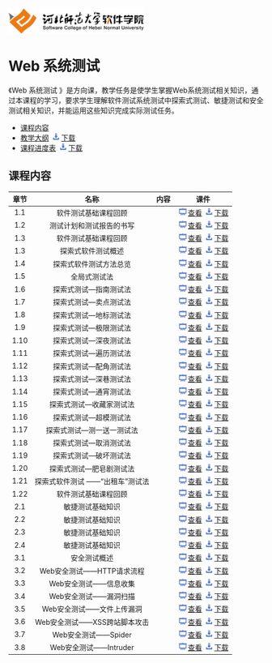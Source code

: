 <img src="./image/logo.png" height="50" /> 

# Web 系统测试 


《Web 系统测试 》是方向课，教学任务是使学生掌握Web系统测试相关知识，通过本课程的学习，要求学生理解软件测试系统测试中探索式测试、敏捷测试和安全测试相关知识，并能运用这些知识完成实际测试任务。

- [课程内容](#课程内容)
- [教学大纲](./materials/outline.pdf)   [<img src="./image/download.png" height="15" />下载](./materials/outline.docx)
- [课程进度表](./materials/schedule.pdf)   [<img src="./image/download.png" height="15" />下载](./materials/schedule.doc)

## 课程内容

| 章节 | 名称 | 内容 | 课件 |
|:---:|:---:|:---:|:---:|
| 1.1 | 软件测试基础课程回顾 || [<img src="./image/presentation.png" height="15" />查看](./materials/pdf/ch01-1.pdf) [<img src="./image/download.png" height="15" />下载](./materials/slides/ch01-1.pptx) |
| 1.2 | 测试计划和测试报告的书写 || [<img src="./image/presentation.png" height="15" />查看](./materials/pdf/ch01-2.pdf) [<img src="./image/download.png" height="15" />下载](./materials/slides/ch01-2.pptx) |
| 1.3 | 软件测试基础课程回顾 || [<img src="./image/presentation.png" height="15" />查看](./materials/pdf/ch01-3.pdf) [<img src="./image/download.png" height="15" />下载](./materials/slides/ch01-3.pptx) |
| 1.3 | 探索式软件测试概述 || [<img src="./image/presentation.png" height="15" />查看](./materials/pdf/ch01-4.pdf) [<img src="./image/download.png" height="15" />下载](./materials/slides/ch01-4.pptx) |
| 1.4 | 探索式软件测试方法总览 || [<img src="./image/presentation.png" height="15" />查看](./materials/pdf/ch01-5.pdf) [<img src="./image/download.png" height="15" />下载](./materials/slides/ch01-5.pptx) |
| 1.5 | 全局式测试法|| [<img src="./image/presentation.png" height="15" />查看](./materials/pdf/ch01-6.pdf) [<img src="./image/download.png" height="15" />下载](./materials/slides/ch01-6.pptx) |
| 1.6 | 探索式测试—指南测试法 || [<img src="./image/presentation.png" height="15" />查看](./materials/pdf/ch01-7.pdf) [<img src="./image/download.png" height="15" />下载](./materials/slides/ch01-7.pptx) |
| 1.7 | 探索式测试—卖点测试法|| [<img src="./image/presentation.png" height="15" />查看](./materials/pdf/ch01-8.pdf) [<img src="./image/download.png" height="15" />下载](./materials/slides/ch01-8.pptx) |
| 1.8 | 探索式测试—地标测试法 || [<img src="./image/presentation.png" height="15" />查看](./materials/pdf/ch01-9.pdf) [<img src="./image/download.png" height="15" />下载](./materials/slides/ch01-9.pptx) |
| 1.9 | 探索式测试—极限测试法 || [<img src="./image/presentation.png" height="15" />查看](./materials/pdf/ch01-10.pdf) [<img src="./image/download.png" height="15" />下载](./materials/slides/ch01-10.pptx) |
| 1.10 | 探索式测试—深夜测试法 || [<img src="./image/presentation.png" height="15" />查看](./materials/pdf/ch01-11.pdf) [<img src="./image/download.png" height="15" />下载](./materials/slides/ch01-11.pptx) |
| 1.11 | 探索式测试—遍历测试法 || [<img src="./image/presentation.png" height="15" />查看](./materials/pdf/ch01-12.pdf) [<img src="./image/download.png" height="15" />下载](./materials/slides/ch01-12.pptx) |
| 1.12 | 探索式测试—配角测试法 || [<img src="./image/presentation.png" height="15" />查看](./materials/pdf/ch01-13.pdf) [<img src="./image/download.png" height="15" />下载](./materials/slides/ch01-13.pptx) |
| 1.13 | 探索式测试—深巷测试法 || [<img src="./image/presentation.png" height="15" />查看](./materials/pdf/ch01-14.pdf) [<img src="./image/download.png" height="15" />下载](./materials/slides/ch01-14.pptx) |
| 1.14 | 探索式测试—通宵测试法 || [<img src="./image/presentation.png" height="15" />查看](./materials/pdf/ch01-15.pdf) [<img src="./image/download.png" height="15" />下载](./materials/slides/ch01-15.pptx) |
| 1.15 | 探索式测试—收藏家测试法 || [<img src="./image/presentation.png" height="15" />查看](./materials/pdf/ch01-16.pdf) [<img src="./image/download.png" height="15" />下载](./materials/slides/ch01-16.pptx) |
| 1.16 | 探索式测试—超模测试法 || [<img src="./image/presentation.png" height="15" />查看](./materials/pdf/ch01-17.pdf) [<img src="./image/download.png" height="15" />下载](./materials/slides/ch01-17.pptx) |
| 1.17 | 探索式测试—测一送一测试法 || [<img src="./image/presentation.png" height="15" />查看](./materials/pdf/ch01-18.pdf) [<img src="./image/download.png" height="15" />下载](./materials/slides/ch01-18.pptx) |
| 1.18 | 探索式测试—取消测试法 || [<img src="./image/presentation.png" height="15" />查看](./materials/pdf/ch01-19.pdf) [<img src="./image/download.png" height="15" />下载](./materials/slides/ch01-19.pptx) |
| 1.19 | 探索式测试—破坏测试法 || [<img src="./image/presentation.png" height="15" />查看](./materials/pdf/ch01-20.pdf) [<img src="./image/download.png" height="15" />下载](./materials/slides/ch01-20.pptx) |
| 1.20 | 探索式测试—肥皂剧测试法 || [<img src="./image/presentation.png" height="15" />查看](./materials/pdf/ch01-21.pdf) [<img src="./image/download.png" height="15" />下载](./materials/slides/ch01-21.pptx) |
| 1.21 | 探索式软件测试 ——“出租车”测试法 || [<img src="./image/presentation.png" height="15" />查看](./materials/pdf/ch01-22.pdf) [<img src="./image/download.png" height="15" />下载](./materials/slides/ch01-22.pptx) |
| 1.22 | 软件测试基础课程回顾 || [<img src="./image/presentation.png" height="15" />查看](./materials/pdf/ch01-23.pdf) [<img src="./image/download.png" height="15" />下载](./materials/slides/ch01-23.pptx) |
| 2.1 | 敏捷测试基础知识|| [<img src="./image/presentation.png" height="15" />查看](./materials/pdf/ch02-1.pdf) [<img src="./image/download.png" height="15" />下载](./materials/slides/ch02-1.pptx) |
| 2.2 | 敏捷测试基础知识|| [<img src="./image/presentation.png" height="15" />查看](./materials/pdf/ch02-2.pdf) [<img src="./image/download.png" height="15" />下载](./materials/slides/ch02-2.pptx) |
| 2.3 | 敏捷测试基础知识|| [<img src="./image/presentation.png" height="15" />查看](./materials/pdf/ch02-3.pdf) [<img src="./image/download.png" height="15" />下载](./materials/slides/ch02-3.pptx) |
| 2.4 | 敏捷测试基础知识|| [<img src="./image/presentation.png" height="15" />查看](./materials/pdf/ch02-4.pdf) [<img src="./image/download.png" height="15" />下载](./materials/slides/ch02-4.pptx) |
| 3.1 | 安全测试概述|| [<img src="./image/presentation.png" height="15" />查看](./materials/pdf/ch03-1.pdf) [<img src="./image/download.png" height="15" />下载](./materials/slides/ch03-1.pptx) |
| 3.2 | Web安全测试——HTTP请求流程|| [<img src="./image/presentation.png" height="15" />查看](./materials/pdf/ch03-2.pdf) [<img src="./image/download.png" height="15" />下载](./materials/slides/ch03-2.pptx) |
| 3.3 | Web安全测试——信息收集|| [<img src="./image/presentation.png" height="15" />查看](./materials/pdf/ch03-3.pdf) [<img src="./image/download.png" height="15" />下载](./materials/slides/ch03-3.pptx) |
| 3.4 | Web安全测试——漏洞扫描|| [<img src="./image/presentation.png" height="15" />查看](./materials/pdf/ch03-4.pdf) [<img src="./image/download.png" height="15" />下载](./materials/slides/ch03-4.pptx) |
| 3.5 | Web安全测试——文件上传漏洞|| [<img src="./image/presentation.png" height="15" />查看](./materials/pdf/ch03-5.pdf) [<img src="./image/download.png" height="15" />下载](./materials/slides/ch03-5.pptx) |
| 3.6 | Web安全测试——XSS跨站脚本攻击|| [<img src="./image/presentation.png" height="15" />查看](./materials/pdf/ch03-6.pdf) [<img src="./image/download.png" height="15" />下载](./materials/slides/ch03-6.pptx) |
| 3.7 | Web安全测试——Spider|| [<img src="./image/presentation.png" height="15" />查看](./materials/pdf/ch03-7.pdf) [<img src="./image/download.png" height="15" />下载](./materials/slides/ch03-7.pptx) |
| 3.8 | Web安全测试——Intruder|| [<img src="./image/presentation.png" height="15" />查看](./materials/pdf/ch03-8.pdf) [<img src="./image/download.png" height="15" />下载](./materials/slides/ch03-8.pptx) |



